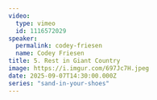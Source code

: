 ```yaml
---
video:
  type: vimeo
  id: 1116572029
speaker:
  permalink: codey-friesen
  name: Codey Friesen
title: 5. Rest in Giant Country
image: https://i.imgur.com/697Jc7H.jpeg
date: 2025-09-07T14:30:00.000Z
series: "sand-in-your-shoes"
---
```

